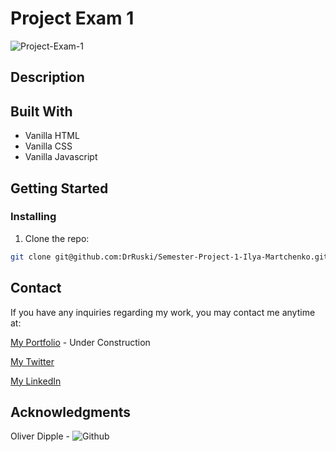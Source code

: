 # Project Exam 1

![Project-Exam-1](https://user-images.githubusercontent.com/96174153/206181444-cf6ccd5c-a319-4abc-a7a4-e8263ff8d7a2.png)

## Description



## Built With

- Vanilla HTML
- Vanilla CSS
- Vanilla Javascript

## Getting Started

### Installing

1. Clone the repo:

```bash
git clone git@github.com:DrRuski/Semester-Project-1-Ilya-Martchenko.git
```

## Contact

If you have any inquiries regarding my work, you may contact me anytime at:

[My Portfolio](imdev.no) - Under Construction

[My Twitter](https://twitter.com/IlyaMartchenko)

[My LinkedIn](https://www.linkedin.com/in/ilya-martchenko/)


## Acknowledgments

Oliver Dipple - ![Github](https://github.com/fermain)
